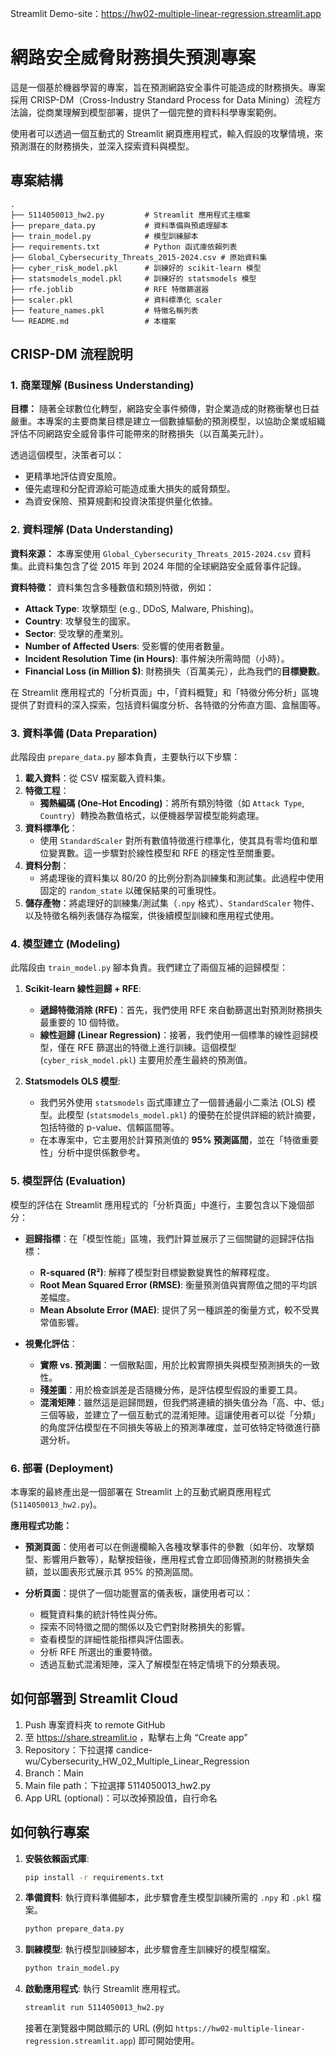 Streamlit Demo-site：https://hw02-multiple-linear-regression.streamlit.app

# 網路安全威脅財務損失預測專案

這是一個基於機器學習的專案，旨在預測網路安全事件可能造成的財務損失。專案採用 CRISP-DM（Cross-Industry Standard Process for Data Mining）流程方法論，從商業理解到模型部署，提供了一個完整的資料科學專案範例。

使用者可以透過一個互動式的 Streamlit 網頁應用程式，輸入假設的攻擊情境，來預測潛在的財務損失，並深入探索資料與模型。

## 專案結構

```
.
├── 5114050013_hw2.py         # Streamlit 應用程式主檔案
├── prepare_data.py           # 資料準備與預處理腳本
├── train_model.py            # 模型訓練腳本
├── requirements.txt          # Python 函式庫依賴列表
├── Global_Cybersecurity_Threats_2015-2024.csv # 原始資料集
├── cyber_risk_model.pkl      # 訓練好的 scikit-learn 模型
├── statsmodels_model.pkl     # 訓練好的 statsmodels 模型
├── rfe.joblib                # RFE 特徵篩選器
├── scaler.pkl                # 資料標準化 scaler
├── feature_names.pkl         # 特徵名稱列表
└── README.md                 # 本檔案
```

## CRISP-DM 流程說明

### 1. 商業理解 (Business Understanding)

**目標：**
隨著全球數位化轉型，網路安全事件頻傳，對企業造成的財務衝擊也日益嚴重。本專案的主要商業目標是建立一個數據驅動的預測模型，以協助企業或組織評估不同網路安全威脅事件可能帶來的財務損失（以百萬美元計）。

透過這個模型，決策者可以：
- 更精準地評估資安風險。
- 優先處理和分配資源給可能造成重大損失的威脅類型。
- 為資安保險、預算規劃和投資決策提供量化依據。

### 2. 資料理解 (Data Understanding)

**資料來源：**
本專案使用 `Global_Cybersecurity_Threats_2015-2024.csv` 資料集。此資料集包含了從 2015 年到 2024 年間的全球網路安全威脅事件記錄。

**資料特徵：**
資料集包含多種數值和類別特徵，例如：
- **Attack Type**: 攻擊類型 (e.g., DDoS, Malware, Phishing)。
- **Country**: 攻擊發生的國家。
- **Sector**: 受攻擊的產業別。
- **Number of Affected Users**: 受影響的使用者數量。
- **Incident Resolution Time (in Hours)**: 事件解決所需時間（小時）。
- **Financial Loss (in Million $)**: 財務損失（百萬美元），此為我們的**目標變數**。

在 Streamlit 應用程式的「分析頁面」中，「資料概覽」和「特徵分佈分析」區塊提供了對資料的深入探索，包括資料偏度分析、各特徵的分佈直方圖、盒鬚圖等。

### 3. 資料準備 (Data Preparation)

此階段由 `prepare_data.py` 腳本負責，主要執行以下步驟：

1.  **載入資料**：從 CSV 檔案載入資料集。
2.  **特徵工程**：
    *   **獨熱編碼 (One-Hot Encoding)**：將所有類別特徵（如 `Attack Type`, `Country`）轉換為數值格式，以便機器學習模型能夠處理。
3.  **資料標準化**：
    *   使用 `StandardScaler` 對所有數值特徵進行標準化，使其具有零均值和單位變異數。這一步驟對於線性模型和 RFE 的穩定性至關重要。
4.  **資料分割**：
    *   將處理後的資料集以 80/20 的比例分割為訓練集和測試集。此過程中使用固定的 `random_state` 以確保結果的可重現性。
5.  **儲存產物**：將處理好的訓練集/測試集（`.npy` 格式）、`StandardScaler` 物件、以及特徵名稱列表儲存為檔案，供後續模型訓練和應用程式使用。

### 4. 模型建立 (Modeling)

此階段由 `train_model.py` 腳本負責。我們建立了兩個互補的迴歸模型：

1.  **Scikit-learn 線性迴歸 + RFE**:
    *   **遞歸特徵消除 (RFE)**：首先，我們使用 RFE 來自動篩選出對預測財務損失最重要的 10 個特徵。
    *   **線性迴歸 (Linear Regression)**：接著，我們使用一個標準的線性迴歸模型，僅在 RFE 篩選出的特徵上進行訓練。這個模型 (`cyber_risk_model.pkl`) 主要用於產生最終的預測值。

2.  **Statsmodels OLS 模型**:
    *   我們另外使用 `statsmodels` 函式庫建立了一個普通最小二乘法 (OLS) 模型。此模型 (`statsmodels_model.pkl`) 的優勢在於提供詳細的統計摘要，包括特徵的 p-value、信賴區間等。
    *   在本專案中，它主要用於計算預測值的 **95% 預測區間**，並在「特徵重要性」分析中提供係數參考。

### 5. 模型評估 (Evaluation)

模型的評估在 Streamlit 應用程式的「分析頁面」中進行，主要包含以下幾個部分：

- **迴歸指標**：在「模型性能」區塊，我們計算並展示了三個關鍵的迴歸評估指標：
  - **R-squared (R²)**: 解釋了模型對目標變數變異性的解釋程度。
  - **Root Mean Squared Error (RMSE)**: 衡量預測值與實際值之間的平均誤差幅度。
  - **Mean Absolute Error (MAE)**: 提供了另一種誤差的衡量方式，較不受異常值影響。

- **視覺化評估**：
  - **實際 vs. 預測圖**：一個散點圖，用於比較實際損失與模型預測損失的一致性。
  - **殘差圖**：用於檢查誤差是否隨機分佈，是評估模型假設的重要工具。
  - **混淆矩陣**：雖然這是迴歸問題，但我們將連續的損失值分為「高、中、低」三個等級，並建立了一個互動式的混淆矩陣。這讓使用者可以從「分類」的角度評估模型在不同損失等級上的預測準確度，並可依特定特徵進行篩選分析。

### 6. 部署 (Deployment)

本專案的最終產出是一個部署在 Streamlit 上的互動式網頁應用程式 (`5114050013_hw2.py`)。

**應用程式功能：**

- **預測頁面**：使用者可以在側邊欄輸入各種攻擊事件的參數（如年份、攻擊類型、影響用戶數等），點擊按鈕後，應用程式會立即回傳預測的財務損失金額，並以圖表形式展示其 95% 的預測區間。

- **分析頁面**：提供了一個功能豐富的儀表板，讓使用者可以：
  - 概覽資料集的統計特性與分佈。
  - 探索不同特徵之間的關係以及它們對財務損失的影響。
  - 查看模型的詳細性能指標與評估圖表。
  - 分析 RFE 所選出的重要特徵。
  - 透過互動式混淆矩陣，深入了解模型在特定情境下的分類表現。

## 如何部署到 Streamlit Cloud
1. Push 專案資料夾 to remote GitHub
2. 至 https://share.streamlit.io ，點擊右上角 “Create app”
3. Repository：下拉選擇 candice-wu/Cybersecurity_HW_02_Multiple_Linear_Regression
4. Branch：Main
5. Main file path：下拉選擇 5114050013_hw2.py
6. App URL (optional)：可以改掉預設值，自行命名

## 如何執行專案

1.  **安裝依賴函式庫**:
    ```bash
    pip install -r requirements.txt
    ```

2.  **準備資料**:
    執行資料準備腳本，此步驟會產生模型訓練所需的 `.npy` 和 `.pkl` 檔案。
    ```bash
    python prepare_data.py
    ```

3.  **訓練模型**:
    執行模型訓練腳本，此步驟會產生訓練好的模型檔案。
    ```bash
    python train_model.py
    ```

4.  **啟動應用程式**:
    執行 Streamlit 應用程式。
    ```bash
    streamlit run 5114050013_hw2.py
    ```
    接著在瀏覽器中開啟顯示的 URL (例如 `https://hw02-multiple-linear-regression.streamlit.app`) 即可開始使用。